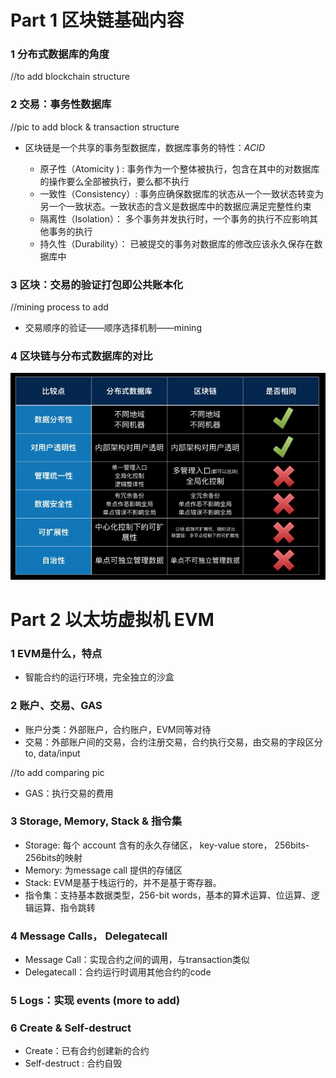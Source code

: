 # Part 1 区块链基础内容

### 1 分布式数据库的角度    
//to add blockchain structure
### 2 交易：事务性数据库
//pic to add block & transaction structure
* 区块链是一个共享的事务型数据库，数据库事务的特性：_ACID_
   
    * 原子性（Atomicity )    : 事务作为一个整体被执行，包含在其中的对数据库的操作要么全部被执行，要么都不执行
    * 一致性（Consistency）: 事务应确保数据库的状态从一个一致状态转变为另一个一致状态。一致状态的含义是数据库中的数据应满足完整性约束
    * 隔离性（Isolation）： 多个事务并发执行时，一个事务的执行不应影响其他事务的执行
    * 持久性（Durability）： 已被提交的事务对数据库的修改应该永久保存在数据库中
    
### 3 区块：交易的验证打包即公共账本化
//mining process to add
  * 交易顺序的验证——顺序选择机制——mining

### 4 区块链与分布式数据库的对比

![compareDC](https://github.com/oo7ww/MyBlockChainNotes/blob/master/compareDC.jpg)

# Part 2 以太坊虚拟机 EVM

### 1 EVM是什么，特点
   * 智能合约的运行环境，完全独立的沙盒
    
### 2 账户、交易、GAS
   * 账户分类：外部账户，合约账户，EVM同等对待
   * 交易：外部账户间的交易，合约注册交易，合约执行交易，由交易的字段区分to, data/input
     
   //to add comparing pic
   
   * GAS：执行交易的费用
   
### 3 Storage, Memory, Stack & 指令集
   * Storage: 每个 account 含有的永久存储区， key-value store， 256bits-256bits的映射
   * Memory: 为message call 提供的存储区
   * Stack: EVM是基于栈运行的，并不是基于寄存器。
   * 指令集：支持基本数据类型，256-bit words，基本的算术运算、位运算、逻辑运算、指令跳转

### 4 Message Calls， Delegatecall
   * Message Call：实现合约之间的调用，与transaction类似
   * Delegatecall：合约运行时调用其他合约的code

### 5 Logs：实现 events (more to add)

### 6 Create & Self-destruct 
   * Create：已有合约创建新的合约
   * Self-destruct : 合约自毁
